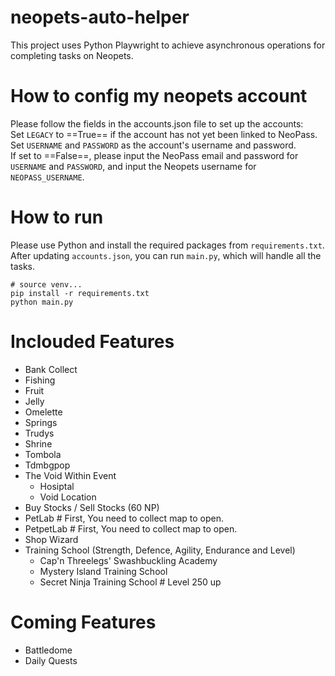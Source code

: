 # neopets-auto-helper

This project uses Python Playwright to achieve asynchronous operations for completing tasks on Neopets.

# How to config my neopets account
Please follow the fields in the accounts.json file to set up the accounts: <br>
Set `LEGACY` to ==True== if the account has not yet been linked to NeoPass. <br>
Set `USERNAME` and `PASSWORD` as the account's username and password.<br>
If set to ==False==, please input the NeoPass email and password for `USERNAME` and `PASSWORD`, and input the Neopets username for `NEOPASS_USERNAME`.

# How to run

Please use Python and install the required packages from `requirements.txt`. After updating `accounts.json`, you can run `main.py`, which will handle all the tasks.

```
# source venv...
pip install -r requirements.txt
python main.py
```

# Inclouded Features

- Bank Collect
- Fishing
- Fruit
- Jelly
- Omelette
- Springs
- Trudys
- Shrine
- Tombola
- Tdmbgpop
- The Void Within Event
    - Hosiptal
    - Void Location
- Buy Stocks / Sell Stocks (60 NP)
- PetLab    # First, You need to collect map to open.
- PetpetLab # First, You need to collect map to open.
- Shop Wizard
- Training School (Strength, Defence, Agility, Endurance and Level)
    - Cap'n Threelegs' Swashbuckling Academy
    - Mystery Island Training School
    - Secret Ninja Training School # Level 250 up
  
# Coming Features
- Battledome
- Daily Quests
